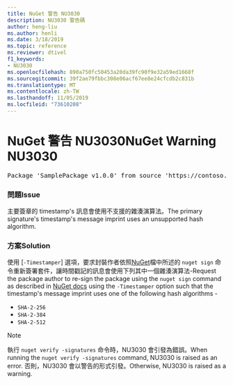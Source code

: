```yaml
---
title: NuGet 警告 NU3030
description: NU3030 警告碼
author: heng-liu
ms.author: henli
ms.date: 3/18/2019
ms.topic: reference
ms.reviewer: dtivel
f1_keywords:
- NU3030
ms.openlocfilehash: 890a750fc50453a20da39fc90f9e32a59ed1668f
ms.sourcegitcommit: 39f2ae79fbbc308e06acf67ee8e24cfcdb2c831b
ms.translationtype: MT
ms.contentlocale: zh-TW
ms.lasthandoff: 11/05/2019
ms.locfileid: "73610208"
---
```

# <a name="nuget-warning-nu3030"></a><span data-ttu-id="68ed6-103">NuGet 警告 NU3030</span><span class="sxs-lookup"><span data-stu-id="68ed6-103">NuGet Warning NU3030</span></span>

<pre>Package 'SamplePackage v1.0.0' from source 'https://contoso.com/index.json': The primary signature's timestamp's message imprint uses an unsupported hash algorithm.</pre>

### <a name="issue"></a><span data-ttu-id="68ed6-104">問題</span><span class="sxs-lookup"><span data-stu-id="68ed6-104">Issue</span></span>

<span data-ttu-id="68ed6-105">主要簽章的 timestamp's 訊息會使用不支援的雜湊演算法。</span><span class="sxs-lookup"><span data-stu-id="68ed6-105">The primary signature's timestamp's message imprint uses an unsupported hash algorithm.</span></span>  


### <a name="solution"></a><span data-ttu-id="68ed6-106">方案</span><span class="sxs-lookup"><span data-stu-id="68ed6-106">Solution</span></span>

<span data-ttu-id="68ed6-107">使用 [`-Timestamper`] 選項，要求封裝作者依照[NuGet](https://docs.microsoft.com/nuget/create-packages/sign-a-package)檔中所述的 `nuget sign` 命令重新簽署套件，讓時間戳記的訊息會使用下列其中一個雜湊演算法-</span><span class="sxs-lookup"><span data-stu-id="68ed6-107">Request the package author to re-sign the package using the `nuget sign` command as described in [NuGet docs](https://docs.microsoft.com/nuget/create-packages/sign-a-package) using the `-Timestamper` option such that the timestamp's message imprint uses one of the following hash algorithms -</span></span>
* `SHA-2-256`
* `SHA-2-384`
* `SHA-2-512`


> [!Note]
> <span data-ttu-id="68ed6-108">執行 `nuget verify -signatures` 命令時，NU3030 會引發為錯誤。</span><span class="sxs-lookup"><span data-stu-id="68ed6-108">When running the `nuget verify -signatures` command, NU3030 is raised as an error.</span></span> <span data-ttu-id="68ed6-109">否則，NU3030 會以警告的形式引發。</span><span class="sxs-lookup"><span data-stu-id="68ed6-109">Otherwise, NU3030 is raised as a warning.</span></span>